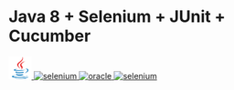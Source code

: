 # Java 8 + Selenium + JUnit + Cucumber





<p align="left"> 

<a href="https://www.java.com" target="_blank" rel="noreferrer"> 
  <img src="https://raw.githubusercontent.com/devicons/devicon/master/icons/java/java-original.svg" alt="java" width="40" height="40"/> 
</a> 

<a href="https://www.selenium.dev" target="_blank" rel="noreferrer">
  <img src="https://selenium.dev/images/selenium_logo_square_green.png" alt="selenium" width="40" height="40"/> 
</a>    

<a href="https://www.oracle.com/" target="_blank" rel="noreferrer"> 
  <img src="https://lisacrispin.com/wp-content/uploads/2019/01/Screen-Shot-2019-01-17-at-12.13.33-PM.png" alt="oracle" width="40" height="40"/> 
</a>

<a href="https://avatars.githubusercontent.com/u/874086?s=280&v=4" rel="noreferrer">
  <img src="https://selenium.dev/images/selenium_logo_square_green.png" alt="selenium" width="40" height="40"/> 
</a> 
</p>
